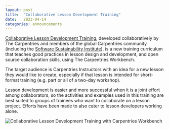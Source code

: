 ```yaml
---
layout: post
title:  "Collaborative Lesson Development Training"
date:   2023-04-14
categories: announcements
---
```


[Collaborative Lesson Development Training](https://carpentries.github.io/lesson-development-training/), developed collaboratively by The Carpentries and members of the global Carpentries community 
(including the [Software Sustainability Institute](https://esciencelab.org.uk/projects/ssi/)), is a new training curriculum that teaches good practices in lesson design and development, 
and open source collaboration skills, using The Carpentries Workbench. 

The target audience is Carpentries Instructors with an idea for a new lesson they would like to create, especially if that lesson is intended for 
short-format training (e.g. part or all of a two-day workshop).

Lesson development is easier and more successful when it is a joint effort among collaborators, so the activities and examples used in this training are 
best suited to groups of trainees who want to collaborate on a lesson project. Efforts have been made to also cater to lesson developers working alone.

![Collaborative Lesson Development Training with Carpentries Workbench](https://software.ac.uk/sites/default/files/image_0_0.png)
